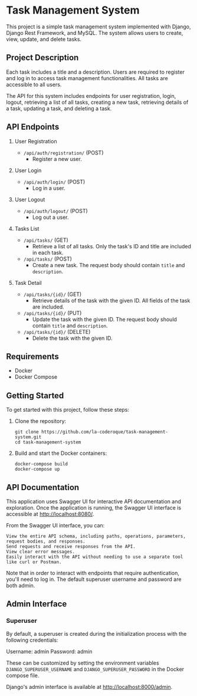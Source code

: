 # Task Management System

This project is a simple task management system implemented with Django, Django Rest Framework, and MySQL. The system allows users to create, view, update, and delete tasks.

## Project Description

Each task includes a title and a description. Users are required to register and log in to access task management functionalities. All tasks are accessible to all users.

The API for this system includes endpoints for user registration, login, logout, retrieving a list of all tasks, creating a new task, retrieving details of a task, updating a task, and deleting a task.

## API Endpoints

1. User Registration
    - `/api/auth/registration/` (POST)
        - Register a new user.

2. User Login
    - `/api/auth/login/` (POST)
        - Log in a user.

3. User Logout
    - `/api/auth/logout/` (POST)
        - Log out a user.

4. Tasks List
    - `/api/tasks/` (GET)
        - Retrieve a list of all tasks. Only the task's ID and title are included in each task.
    - `/api/tasks/` (POST)
        - Create a new task. The request body should contain `title` and `description`.

5. Task Detail
    - `/api/tasks/{id}/` (GET)
        - Retrieve details of the task with the given ID. All fields of the task are included.
    - `/api/tasks/{id}/` (PUT)
        - Update the task with the given ID. The request body should contain `title` and `description`.
    - `/api/tasks/{id}/` (DELETE)
        - Delete the task with the given ID.

## Requirements

- Docker
- Docker Compose

## Getting Started

To get started with this project, follow these steps:

1. Clone the repository:

    ```shell
    git clone https://github.com/la-coderoque/task-management-system.git
    cd task-management-system
    ```

2. Build and start the Docker containers:

    ```shell
    docker-compose build
    docker-compose up
    ```

## API Documentation

This application uses Swagger UI for interactive API documentation and exploration. Once the application is running, the Swagger UI interface is accessible at [http://localhost:8080/](http://localhost:8080/).

From the Swagger UI interface, you can:

    View the entire API schema, including paths, operations, parameters, request bodies, and responses.
    Send requests and receive responses from the API.
    View clear error messages.
    Easily interact with the API without needing to use a separate tool like curl or Postman.

Note that in order to interact with endpoints that require authentication, you'll need to log in. The default superuser username and password are both admin.

## Admin Interface

### Superuser

By default, a superuser is created during the initialization process with the following credentials:

Username: admin
Password: admin

These can be customized by setting the environment variables `DJANGO_SUPERUSER_USERNAME` and `DJANGO_SUPERUSER_PASSWORD` in the Docker compose file.

Django's admin interface is available at [http://localhost:8000/admin](http://localhost:8000/admin).

